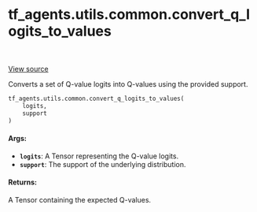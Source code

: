 <div itemscope itemtype="http://developers.google.com/ReferenceObject">
<meta itemprop="name" content="tf_agents.utils.common.convert_q_logits_to_values" />
<meta itemprop="path" content="Stable" />
</div>

# tf_agents.utils.common.convert_q_logits_to_values

<table class="tfo-notebook-buttons tfo-api" align="left">
</table>

<a target="_blank" href="https://github.com/tensorflow/agents/tree/master/tf_agents/utils/common.py">View
source</a>

Converts a set of Q-value logits into Q-values using the provided support.

``` python
tf_agents.utils.common.convert_q_logits_to_values(
    logits,
    support
)
```



<!-- Placeholder for "Used in" -->

#### Args:

* <b>`logits`</b>: A Tensor representing the Q-value logits.
* <b>`support`</b>: The support of the underlying distribution.


#### Returns:

A Tensor containing the expected Q-values.

